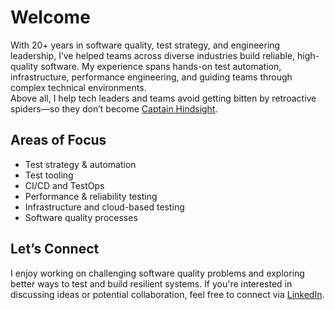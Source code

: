 # Welcome  

With 20+ years in software quality, test strategy, and engineering leadership, I’ve helped teams across diverse industries build reliable, high-quality software. My experience spans hands-on test automation, infrastructure, performance engineering, and guiding teams through complex technical environments.  
Above all, I help tech leaders and teams avoid getting bitten by retroactive spiders—so they don’t become [Captain Hindsight](https://www.youtube.com/watch?v=30mvxjcfCGI). 

## Areas of Focus  

- Test strategy & automation
- Test tooling
- CI/CD and TestOps  
- Performance & reliability testing  
- Infrastructure and cloud-based testing  
- Software quality processes  

## Let’s Connect  

I enjoy working on challenging software quality problems and exploring better ways to test and build resilient systems. If you're interested in discussing ideas or potential collaboration, feel free to connect via [LinkedIn](https://www.linkedin.com/in/miklosbagi/).  
